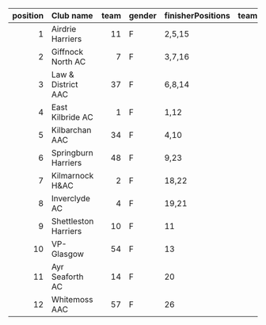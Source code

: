 |   position | Club name            |   team | gender   | finisherPositions   |   teamPoints |   penaltyPoints |   totalPoints |   totalFinishers | Website                               |
|-----------:|:---------------------|-------:|:---------|:--------------------|-------------:|----------------:|--------------:|-----------------:|:--------------------------------------|
|          1 | Airdrie Harriers     |     11 | F        | 2,5,15              |           22 |               0 |            22 |                4 | http://airdrieharriers.org/           |
|          2 | Giffnock North AC    |      7 | F        | 3,7,16              |           26 |               0 |            26 |                3 | https://www.giffnocknorth.co.uk/      |
|          3 | Law & District AAC   |     37 | F        | 6,8,14              |           28 |               0 |            28 |                5 | http://www.lawaac.co.uk/              |
|          4 | East Kilbride AC     |      1 | F        | 1,12                |           13 |              36 |            49 |                2 | http://www.ekac.org.uk/               |
|          5 | Kilbarchan AAC       |     34 | F        | 4,10                |           14 |              36 |            50 |                2 | https://kilbarchanaac.org.uk/         |
|          6 | Springburn Harriers  |     48 | F        | 9,23                |           32 |              36 |            68 |                2 | https://www.springburnharriers.co.uk/ |
|          7 | Kilmarnock H&AC      |      2 | F        | 18,22               |           40 |              36 |            76 |                2 | http://www.kilmarnockharriers.com/    |
|          8 | Inverclyde AC        |      4 | F        | 19,21               |           40 |              36 |            76 |                2 | https://www.inverclydeac.org/         |
|          9 | Shettleston Harriers |     10 | F        | 11                  |           11 |              72 |            83 |                1 | http://shettlestonharriers.org.uk/    |
|         10 | VP-Glasgow           |     54 | F        | 13                  |           13 |              72 |            85 |                1 | https://www.vp-glasgow.com            |
|         11 | Ayr Seaforth AC      |     14 | F        | 20                  |           20 |              72 |            92 |                1 | https://www.ayrseaforth.co.uk/        |
|         12 | Whitemoss AAC        |     57 | F        | 26                  |           26 |              72 |            98 |                1 | https://whitemossaac.co.uk/           |
